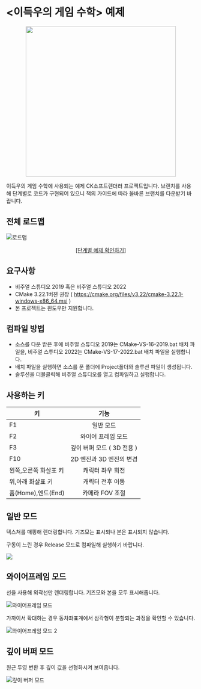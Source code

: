 # <이득우의 게임 수학> 예제
<p align="center">
<a href="https://www.onlybook.co.kr/entry/gamemath"><img src="https://github.com/onlybooks/gamemath/blob/main/Document/책그림.jpg" align="center" width="400px" ></a>
</p>
  
이득우의 게임 수학에 사용되는 예제 CK소프트렌더러 프로젝트입니다. 
브랜치를 사용해 단계별로 코드가 구현되어 있으니 책의 가이드에 따라 올바른 브랜치를 다운받기 바랍니다. 

## 전체 로드맵
![로드맵](https://github.com/onlybooks/gamemath/blob/main/Document/로드맵.png "로드맵")

<p align="center">
<a href="https://ideugu.notion.site/05b87813fe644590bf0a09d5e7030909"> [단계별 예제 확인하기] <a>
</p>
  
## 요구사항
- 비주얼 스튜디오 2019 혹은 비주얼 스튜디오 2022
- CMake 3.22.1버젼 권장 ( https://cmake.org/files/v3.22/cmake-3.22.1-windows-x86_64.msi ) 
- 본 프로젝트는 윈도우만 지원합니다. 

## 컴파일 방법
- 소스를 다운 받은 후에 비주얼 스튜디오 2019는 CMake-VS-16-2019.bat 배치 파일을, 비주얼 스튜디오 2022는 CMake-VS-17-2022.bat 배치 파일을 실행합니다. 
- 배치 파일을 실행하면 소스를 푼 폴더에 Project폴더와 솔루션 파일이 생성됩니다. 
- 솔루션을 더블클릭해 비주얼 스튜디오를 열고 컴파일하고 실행합니다. 

## 사용하는 키 
| 키            | 기능           |
| ------------- |:-------------:|
| F1  | 일반 모드 |
| F2  | 와이어 프레임 모드 |
| F3  | 깊이 버퍼 모드 ( 3D 전용 ) |
| F10 | 2D 엔진과 3D 엔진의 변경 |
| 왼쪽,오른쪽 화살표 키 | 캐릭터 좌우 회전 |
| 위,아래 화살표 키 | 캐릭터 전후 이동 |
| 홈(Home),엔드(End) | 카메라 FOV 조절 |

## 일반 모드
텍스쳐를 매핑해 렌더링합니다. 기즈모는 표시되나 본은 표시되지 않습니다. 

구동이 느린 경우 Release 모드로 컴파일해 실행하기 바랍니다.

<img src="https://github.com/onlybooks/gamemath/blob/main/Document/Samples/17-3c.gif">

## 와이어프레임 모드
선을 사용해 외곽선만 렌더링합니다. 기즈모와 본을 모두 표시해줍니다. 

![와이어프레임 모드](https://github.com/onlybooks/gamemath/blob/main/Document/Wireframe1.png "와이어프레임 모드")

가까이서 확대하는 경우 동차좌표계에서 삼각형이 분할되는 과정을 확인할 수 있습니다. 

![와이어프레임 모드 2](https://github.com/onlybooks/gamemath/blob/main/Document/Wireframe2.png "와이어프레임 모드 2")

## 깊이 버퍼 모드
원근 투영 변환 후 깊이 값을 선형화시켜 보여줍니다.  

![깊이 버퍼 모드](https://github.com/onlybooks/gamemath/blob/main/Document/Depth.png "깊이버퍼 모드")

